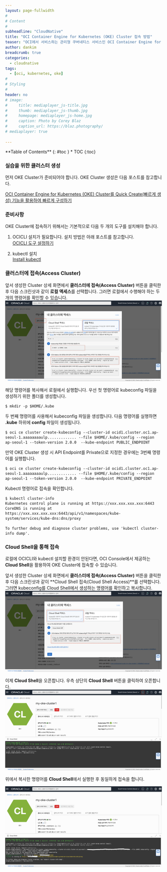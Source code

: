 ```yaml
---
layout: page-fullwidth
#
# Content
#
subheadline: "CloudNative"
title: "OCI Container Engine for Kubernetes (OKE) Cluster 접속 방법"
teaser: "OCI에서 서비스하는 관리형 쿠버네티스 서비스인 OCI Container Engine for Kubernetes (OKE)에 접속하는 방법에 대해서 포스팅합니다."
author: dankim
breadcrumb: true
categories:
  - cloudnative
tags:
  - [oci, kubernetes, oke]
#
# Styling
#
header: no
# image:
#     title: mediaplayer_js-title.jpg
#     thumb: mediaplayer_js-thumb.jpg
#     homepage: mediaplayer_js-home.jpg
#     caption: Photo by Corey Blaz
#     caption_url: https://blaz.photography/
# mediaplayer: true

---
```


<div class="panel radius" markdown="1">
**Table of Contents**
{: #toc }
*  TOC
{:toc}
</div>

### 실습을 위한 클러스터 생성
먼저 OKE Cluster가 준비되어야 합니다. OKE Cluster 생성은 다음 포스트를 참고합니다.

[OCI Container Engine for Kubernetes (OKE) Cluster를 Quick Create(빠르게 생성) 기능을 활용하여 빠르게 구성하기](https://team-okitoki.github.io/cloudnative/quick-create-oke-cluster/)

### 준비사항
OKE Cluster에 접속하기 위해서는 기본적으로 다음 두 개의 도구를 설치해야 합니다.

1. OCICLI 설치가 필요합니다. 설치 방법은 아래 포스트를 참고합니다.  
    [OCICLI 도구 설정하기](https://team-okitoki.github.io/getting-started/ocicli-config/)

2. kubectl 설치  
    [Install kubectl](https://kubernetes.io/docs/tasks/tools/)

### 클러스터에 접속(Access Cluster)
앞서 생성한 Cluster 상세 화면에서 **클러스터에 접속(Access Cluster)** 버튼을 클릭한 후 다음 스크린샷과 같이 **로컬 액세스**를 선택합니다. 그러면 로컬에서 수행해야 하는 두 개의 명령어를 확인할 수 있습니다.
![](/assets/img/cloudnative-security/2022/access-oke-cluster-1.png)

해당 명령어를 복사해서 로컬에서 실행합니다. 우선 첫 명령어로 kubeconfig 파일을 생성하기 위한 폴더를 생성합니다.

```terminal
$ mkdir -p $HOME/.kube
```

두 번째 명령어를 사용해서 kubeconfig 파일을 생성합니다. 다음 명령어를 실행하면 **.kube** 하위에 **config** 파일이 생성됩니다.

```terminal
$ oci ce cluster create-kubeconfig --cluster-id ocid1.cluster.oc1.ap-seoul-1.aaaaaaaaulp............. --file $HOME/.kube/config --region ap-seoul-1 --token-version 2.0.0  --kube-endpoint PUBLIC_ENDPOINT
```

만약 OKE Cluster 생성 시 API Endpoint를 Private으로 지정한 경우에는 3번째 명령어를 실행합니다. 
```terminal
$ oci ce cluster create-kubeconfig --cluster-id ocid1.cluster.oc1.ap-seoul-1.aaaaaaaaulp............. --file $HOME/.kube/config --region ap-seoul-1 --token-version 2.0.0  --kube-endpoint PRIVATE_ENDPOINT
```

Kubectl 명령어로 접속을 확인합니다.

```terminal
$ kubectl cluster-info
Kubernetes control plane is running at https://xxx.xxx.xxx.xxx:6443
CoreDNS is running at https://xxx.xxx.xxx.xxx:6443/api/v1/namespaces/kube-system/services/kube-dns:dns/proxy

To further debug and diagnose cluster problems, use 'kubectl cluster-info dump'.
```

### Cloud Shell을 통해 접속
로컬에 OCICLI와 kubectl 설치할 환경이 안된다면, OCI Console에서 제공하는 **Cloud Shell**을 활용하여 OKE Cluster에 접속할 수 있습니다.

앞서 생성한 Cluster 상세 화면에서 **클러스터에 접속(Access Cluster)** 버튼을 클릭한 후 다음 스크린샷과 같이 **Cloud Shell 접속(Cloud Shell Access)**를 선택합니다. 그러면 kubeconfig를 Cloud Shell에서 생성하는 명령어를 확인하고 복사합니다.
![](/assets/img/cloudnative-security/2022/access-oke-cluster-2.png)

이제 **Cloud Shell**을 오픈합니다. 우측 상단의 **Cloud Shell** 버튼을 클릭하여 오픈합니다.
![](/assets/img/cloudnative-security/2022/access-oke-cluster-3.png)

위에서 복사한 명령어를 **Cloud Shell**에서 실행한 후 동일하게 접속을 합니다.

![](/assets/img/cloudnative-security/2022/access-oke-cluster-4.png)





